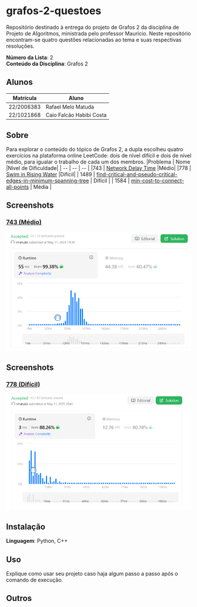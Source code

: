 # grafos-2-questoes
Repositório destinado à entrega do projeto de Grafos 2 da disciplina de Projeto de Algoritmos, ministrada pelo professor Maurício. Neste repositório encontram-se quatro questões relacionadas ao tema e suas respectivas resoluções.


**Número da Lista**: 2<br>
**Conteúdo da Disciplina**: Grafos 2 <br>


## Alunos
|Matrícula | Aluno |
| -- | -- |
| 22/2006383  | Rafael Melo Matuda |
| 22/1021868  | Caio Falcão Habibi Costa |


## Sobre
Para explorar o conteúdo do tópico de Grafos 2, a dupla escolheu quatro exercícios na plataforma online LeetCode: dois de nível difícil e dois de nível médio, para igualar o trabalho de cada um dos membros.
|Problema | Nome |Nível de Dificuldade|
| -- | -- | -- |
|743  | [Network Delay Time](https://leetcode.com/problems/network-delay-time/description/) |Médio|
|778  | [Swim in Rising Water](https://leetcode.com/problems/swim-in-rising-water/description/) |Difícil|
| 1489  | [find-critical-and-pseudo-critical-edges-in-minimum-spanning-tree](https://leetcode.com/problems/find-critical-and-pseudo-critical-edges-in-minimum-spanning-tree/description/)  | Difícil |
| 1584  | [min-cost-to-connect-all-points](https://leetcode.com/problems/min-cost-to-connect-all-points/description/)   | Média |


## Screenshots
### [743 (Médio)](https://leetcode.com/problems/network-delay-time/description/)

![PrintResolucao743](/assets/743img.png)<br>




## Screenshots
### [778 (Difícil)](https://leetcode.com/problems/swim-in-rising-water/description/)

![PrintResolucao778](/assets/778img.png)<br>


## Instalação
**Linguagem**: Python, C++<br>




## Uso
Explique como usar seu projeto caso haja algum passo a passo após o comando de execução.


## Outros
